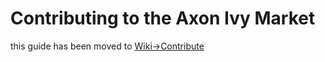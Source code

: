 # Contributing to the Axon Ivy Market

this guide has been moved to [Wiki->Contribute](https://github.com/axonivy/market/wiki/c0-Contribute)

